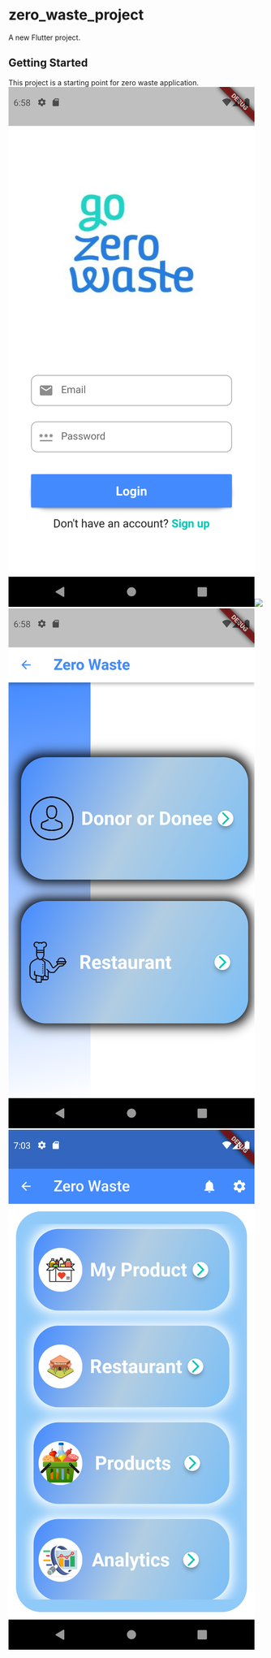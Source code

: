 # zero_waste_project

A new Flutter project.

## Getting Started

This project is a starting point for zero waste application.
![](login.png)![](signUp.png)![](DorR.png)![](main.png)
